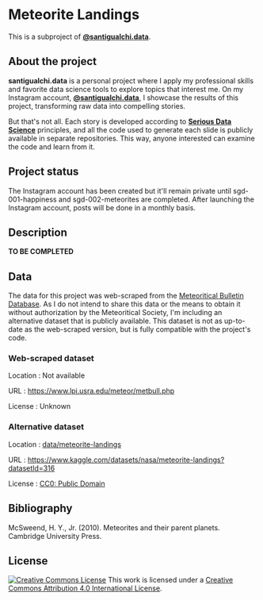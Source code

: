 # Meteorite Landings

This is a subproject of
**[@santigualchi.data](https://www.instagram.com/santigualchi.data/)**.

## About the project

**santigualchi.data** is a personal project where I apply my professional skills
and favorite data science tools to explore topics that interest me. On my
Instagram account,
**[@santigualchi.data](https://www.instagram.com/santigualchi.data/)**,
I showcase the results of this project, transforming raw data into compelling
stories.

But that's not all. Each story is developed according to
**[Serious Data Science](https://posit.co/blog/driving-real-lasting-value-with-serious-data-science/)**
principles, and all the code used to generate each slide is publicly available
in separate repositories. This way, anyone interested can examine the code and
learn from it.

## Project status

The Instagram account has been created but it'll remain private until
sgd-001-happiness and sgd-002-meteorites are completed. After launching the
Instagram account, posts will be done in a monthly basis.

## Description

**TO BE COMPLETED**

## Data

The data for this project was web-scraped from the
[Meteoritical Bulletin Database](https://www.lpi.usra.edu/meteor/). As I do not
intend to share this data or the means to obtain it without authorization by
the Meteoritical Society, I'm including an alternative dataset that is publicly
available. This dataset is not as up-to-date as the web-scraped version, but is
fully compatible with the project's code.

### Web-scraped dataset

Location
: Not available

URL
: <https://www.lpi.usra.edu/meteor/metbull.php>

License
: Unknown

### Alternative dataset

Location
: [data/meteorite-landings](data/meteorite-landings)

URL
: <https://www.kaggle.com/datasets/nasa/meteorite-landings?datasetId=316>

License
: [CC0: Public Domain](https://creativecommons.org/publicdomain/zero/1.0/)

## Bibliography

McSweend, H. Y., Jr. (2010). Meteorites and their parent planets. Cambridge
University Press.

## License

[![Creative Commons
License](https://i.creativecommons.org/l/by/4.0/80x15.png)](http://creativecommons.org/licenses/by/4.0/)
This work is licensed under a [Creative Commons Attribution 4.0 International License](http://creativecommons.org/licenses/by/4.0/).